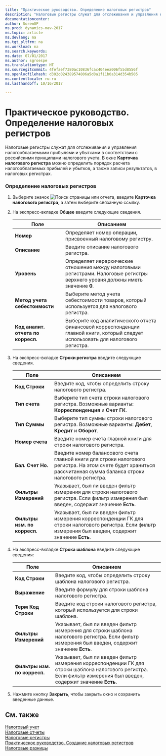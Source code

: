 ```yaml
---
title: "Практическое руководство. Определение налоговых регистров"
description: "Налоговые регистры служат для отслеживания и управления налогооблагаемыми прибылями и убытками в соответствии с российскими принципами налогового учета. В окне **Карточка налогового регистра** можно определить порядок расчета налогооблагаемых прибылей и убытков, а также записи результатов, в налоговых регистрах."
documentationcenter: 
author: SorenGP
ms.prod: dynamics-nav-2017
ms.topic: article
ms.devlang: na
ms.tgt_pltfrm: na
ms.workload: na
ms.search.keywords: 
ms.date: 07/01/2017
ms.author: sgroespe
ms.translationtype: HT
ms.sourcegitcommit: 4fefaef7380ac10836fcac404eea006f55d8556f
ms.openlocfilehash: d302c024389574806a5d0a1f11b0a314d354b505
ms.contentlocale: ru-ru
ms.lasthandoff: 10/16/2017

---
```

# <a name="how-to-define-tax-registers"></a>Практическое руководство. Определение налоговых регистров
Налоговые регистры служат для отслеживания и управления налогооблагаемыми прибылями и убытками в соответствии с российскими принципами налогового учета. В окне **Карточка налогового регистра** можно определить порядок расчета налогооблагаемых прибылей и убытков, а также записи результатов, в налоговых регистрах.  
  
### <a name="to-define-tax-registers"></a>Определение налоговых регистров  
  
1.  Выберите значок ![Поиск страницы или отчета](media/ui-search/search_small.png "Значок поиска страницы или отчета"), введите **Карточка налогового регистра**, а затем выберите связанную ссылку.  
  
2.  На экспресс-вкладке **Общее** введите следующие сведения.  
  
    |Поле|Описанием|  
    |---------------------------------|---------------------------------------|  
    |**Номер**|Определяет номер операции, присвоенный налоговому регистру.|  
    |**Описание**|Введите описание налогового регистра.|  
    |**Уровень**|Определяет иерархические отношения между налоговыми регистрами. Налоговые регистры верхнего уровня должны иметь значение **0**.|  
    |**Метод учета себестоимости**|Выберите метод учета себестоимости товаров, который используется для налогового регистра.|  
    |**Код аналит. отчета по корресп.**|Выберите код аналитического отчета финансовой корреспонденции главной книги, который следует использовать для налогового регистра.|  
  
3.  На экспресс-вкладке **Строки регистра** введите следующие сведения.  
  
    |Поле|Описанием|  
    |---------------------------------|---------------------------------------|  
    |**Код Строки**|Введите код, чтобы определить строку налогового регистра.|  
    |**Тип счета**|Выберите тип счета строки налогового регистра. Возможные варианты: **Корреспонденция** и **Счет ГК**.|  
    |**Тип Суммы**|Выберите тип суммы строки налогового регистра. Возможные варианты: **Дебет**, **Кредит** и **Оборот**.|  
    |**Номер счета**|Введите номер счета главной книги для строки налогового регистра.|  
    |**Бал. Счет Но.**|Введите номер балансового счета главной книги для строки налогового регистра. На этом счете будет храниться рассчитанная сумма баланса строки налогового регистра.|  
    |**Фильтры Измерений**|Указывает, был ли введен фильтр измерения для строки налогового регистра. Если фильтр измерения был введен, содержит значение **Есть**.|  
    |**Фильтры изм. по корресп.**|Указывает, был ли введен фильтр измерения корреспонденции ГК для строки налогового регистра. Если фильтр измерения был введен, содержит значение **Есть**.|  
  
4.  На экспресс-вкладке **Строка шаблона** введите следующие сведения:  
  
    |Поле|Описанием|  
    |---------------------------------|---------------------------------------|  
    |**Код Строки**|Введите код, чтобы определить строку шаблона налогового регистра.|  
    |**Выражение**|Введите формулу для строки шаблона налогового регистра.|  
    |**Терм Код Строки**|Введите код строки налогового регистра, который используется для строки шаблона.|  
    |**Фильтры Измерений**|Указывает, был ли введен фильтр измерения для строки шаблона налогового регистра. Если фильтр измерения был введен, содержит значение **Есть**.|  
    |**Фильтры изм. по корресп.**|Указывает, был ли введен фильтр измерения корреспонденции ГК для строки шаблона налогового регистра. Если фильтр измерения был введен, содержит значение **Есть**.|  
  
5.  Нажмите кнопку **Закрыть**, чтобы закрыть окно и сохранить введенные данные.  
  
## <a name="see-also"></a>См. также  
 [Налоговый учет](tax-accounting.md)   
 [Налоговые отчеты](assetId:///e42ca8e7-1cee-4fb8-9f71-e596f29cabc3)   
 [Налоговые регистры](tax-registers.md)   
 [Практическое руководство. Создание налоговых регистров](how-to-create-tax-registers.md)   
 [Налоговые разницы](tax-differences.md)
